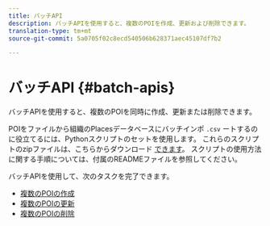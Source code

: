 ```yaml
---
title: バッチAPI
description: バッチAPIを使用すると、複数のPOIを作成、更新および削除できます。
translation-type: tm+mt
source-git-commit: 5a0705f02c8ecd540506b628371aec45107df7b2

---
```



# バッチAPI {#batch-apis}

バッチAPIを使用すると、複数のPOIを同時に作成、更新または削除できます。

POIをファイルから組織のPlacesデータベースにバッチインポ `.csv` ートするのに役立てるには、Pythonスクリプトのセットを使用します。 これらのスクリプトのzipファイルは、こちらからダウンロード [できます](https://github.com/adobe/places-scripts)。 スクリプトの使用方法に関する手順については、付属のREADMEファイルを参照してください。

バッチAPIを使用して、次のタスクを完了できます。

* [複数のPOIの作成](/help/web-service-api/api-usage/manage-pois/batch-apis/create-multiple-pois.md)
* [複数のPOIの更新](/help/web-service-api/api-usage/manage-pois/batch-apis/update-multiple-pois.md)
* [複数のPOIの削除](/help/web-service-api/api-usage/manage-pois/batch-apis/delete-multiple-pois.md)
